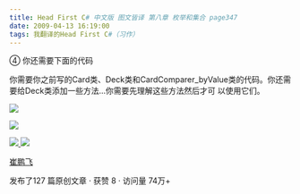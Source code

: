 ```yaml
---
title: Head First C# 中文版 图文皆译 第八章 枚举和集合 page347
date: 2009-04-13 16:19:00
tags: 我翻译的Head First C#（习作）
---
```

④  你还需要下面的代码

你需要你之前写的Card类、Deck类和CardComparer_byValue类的代码。你还需要给Deck类添加一些方法...你需要先理解这些方法然后才可
以使用它们。

![](https://p-blog.csdn.net/images/p_blog_csdn_net/cuipengfei1/EntryImages/20090413/2009-04-13_16-02-28.jpg)

![](https://p-blog.csdn.net/images/p_blog_csdn_net/cuipengfei1/EntryImages/20090413/2009-04-13_16-13-38.jpg)



[ ![](https://profile.csdnimg.cn/5/2/5/3_cuipengfei1)
![](https://g.csdnimg.cn/static/user-reg-year/1x/11.png)
](https://blog.csdn.net/cuipengfei1)

[ 崔鹏飞 ](https://blog.csdn.net/cuipengfei1)

发布了127 篇原创文章  ·  获赞 8  ·  访问量 74万+

